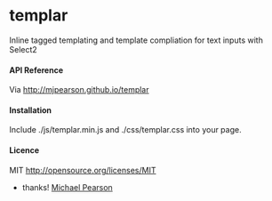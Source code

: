 templar
=================

Inline tagged templating and template compliation for text inputs with Select2

#### API Reference

Via http://mjpearson.github.io/templar

#### Installation

Include ./js/templar.min.js and ./css/templar.css into your page.  

#### Licence

MIT http://opensource.org/licenses/MIT


- thanks! [Michael Pearson](mailto:npm@m.bip.io)

